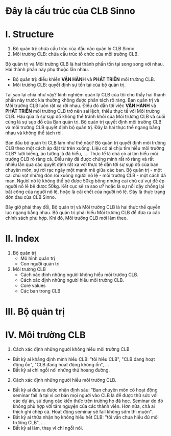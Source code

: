 # Đây là cấu trúc của CLB Sinno 

# I. Structure
1. Bộ quản trị: chứa cấu trúc của đầu não quản lý CLB Sinno
2. Môi trường CLB: chứa cấu trúc tổ chức của môi trường CLB.

Bộ quản trị và Môi trường CLB là hai thành phần tồn tại song song với nhau. Hai thành phần này phụ thuộc lẫn nhau.
* Bộ quản trị: điều khiển __VẬN HÀNH__ và __PHÁT TRIỂN__ môi trường CLB.
* Môi trường CLB: quyết định sự tồn tại của bộ quản trị.

Tại sao lại chia như vậy? kinh nghiệm quản lý CLB của tôi cho thấy hai thành phần này trước kia thường không được phân tách rõ ràng. Ban quản trị và Môi trường CLB luôn rât xa rời nhau. Điều đó dẫn tới việc __VẬN HÀNH__ và __PHÁT TRIỂN__ môi trường CLB trở nên sai lệch, thiếu thực tế với Môi trường CLB. Hậu qủa là sự sụp đổ không thể tránh khỏi của Môi trường CLB và cuối cùng là sự sụp đổ của Ban quản trị. Bộ quản trị quyết định môi trường CLB và môi trường CLB quyết định bộ quản trị. Đây là hai thực thể ngang bằng nhau và không thể tách rời.

Ban đầu bộ quản trị CLB làm như thế nào? Bộ quản trị quyết định môi trường CLB theo một cách áp đặt từ trên xuống. Liệu có ai chịu tìm hiểu môi trường CLB? lười biếng, ảo tưởng là đã hiểu, .... Thực tế là chả có ai tìm hiểu môi trường CLB rõ ràng cả. Điều này đã được chứng minh rất rõ ràng và rất nhiều lần qua các quyết định rất xa vời thực tế dẫn tới sự sụp đổ của ban chuyên môn, sự rời rạc ngày một mạnh mẽ giữa các ban. Bộ quản trị - một cai chủ vọt những đòn roi xuống người nô lệ - môi trường CLB - một cách dã man. Người nô lệ không thể bê được 50kg bông nhưng cai chủ cứ vụt để ép người nô lê bê được 50kg. Kết cục sẽ ra sao ư? hoặc là sự nổi dậy chống lại bất công của người nô lệ, hoặc là cái chết của người nô lệ. Đây là thực trạng đớn đau của CLB Sinno.

Bây giờ phải thay đổi, Bộ quản trị và Môi trường CLB là hai thực thể quyền lực ngang bằng nhau. Bộ quản trị phải hiểu Môi trường CLB để đưa ra các chính sách phù hợp. Khi đó, Môi trường CLB mới làm theo.

# II. Index
1. Bộ quản trị 
    * Mô hình quản trị
    * Con người quản trị
2. Môi trường CLB
    * Cách xác định những người không hiểu môi trường CLB.
    * Cách xác định những người hiểu môi trường CLB.
    * Core values
    * Các ban trong CLB

# III. Bộ quản trị


# IV. Môi trường CLB
1. Cách xác định những người không hiểu môi trường CLB
* Bất kỳ ai khẳng định mình hiểu CLB: "tôi hiểu CLB", "CLB đang hoạt động ổn", "CLB đang hoạt động không ổn", ...
* Bất kỳ ai chỉ ngồi nói những thứ hoang đường.

2. Cách xác định những người hiểu môi trường CLB.
* Bất kỳ ai đưa ra được nhận định sâu: "Ban chuyên môn có hoạt động seminar fail là tại vì cơ bản mọi người vào CLB là để được thử sức với các dự án, sử dụng các kiến thức trên trường họ đã học. Seminar do đó không phù hợp với tâm nguyện của các thành viên. Hơn nữa, chả ai thích ghi chép cả. Hoạt động seminar sẽ fail không sớm thì muộn".
* Bất kỳ ai thừa nhận họ không hiểu hết CLB: "tôi vẫn chưa hiểu đủ môi trường CLB", ...
* Bất kỳ ai làm, thay vì chỉ ngồi nói.
